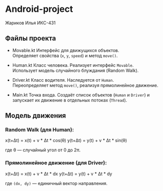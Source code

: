 # Android-project
Жариков Илья ИКС-431

## Файлы проекта

- Movable.kt
  Интерфейс для движущихся объектов.  
  Определяет свойства (`x`, `y`, `speed`) и метод `move()`.

- Human.kt
  Класс человека. Реализует интерфейс `Movable`.  
  Использует модель случайного блуждания (Random Walk).  

- Driver.kt 
  Класс водителя. Наследуется от `Human`.  
  Переопределяет метод `move()`, реализуя прямолинейное движение.  

- Main.kt 
  Точка входа. Создаёт список объектов (`Human` и `Driver`) и запускает их движение в отдельных потоках (`Thread`).

## Модель движения

### Random Walk (для Human):

x(t+Δt) = x(t) + v * Δt * cos(θ)
y(t+Δt) = y(t) + v * Δt * sin(θ)

где θ — случайный угол от 0 до 2π.

### Прямолинейное движение (для Driver):

x(t+Δt) = x(t) + v * Δt * dx
y(t+Δt) = y(t) + v * Δt * dy

где `(dx, dy)` — единичный вектор направления.
